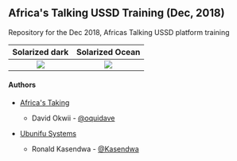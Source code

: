 ## Africa's Talking USSD Training (Dec, 2018)

Repository for the Dec 2018, Africas Talking USSD platform training

|      Solarized dark       |     Solarized Ocean      |
| :-----------------------: | :----------------------: |
| ![](https://...Ocean.png) | ![](https://...Dark.png) |

#### Authors

-   [Africa's Taking](https://africastalking.com)

    -   David Okwii - [@oquidave](https://github.com/oquidave)

-   [Ubunifu Systems](https://www.ubunifu.systems)

    -   Ronald Kasendwa - [@Kasendwa](https://github.com/kasendwa)
